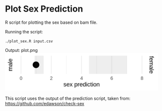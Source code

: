 # Plot Sex Prediction
R script for plotting the sex based on bam file.

Running the script: 
```
./plot_sex.R input.csv 
``` 


Output: plot.png
![ExamplePlot](/example/plot.png)


This script uses the output of the prediction script, taken from:
https://github.com/edawson/check-sex
